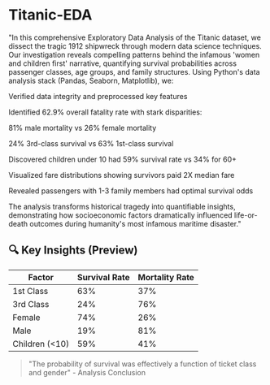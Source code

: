 # Titanic-EDA
"In this comprehensive Exploratory Data Analysis of the Titanic dataset, we dissect the tragic 1912 shipwreck through modern data science techniques. Our investigation reveals compelling patterns behind the infamous 'women and children first' narrative, quantifying survival probabilities across passenger classes, age groups, and family structures. Using Python's data analysis stack (Pandas, Seaborn, Matplotlib), we:

Verified data integrity and preprocessed key features

Identified 62.9% overall fatality rate with stark disparities:

81% male mortality vs 26% female mortality

24% 3rd-class survival vs 63% 1st-class survival

Discovered children under 10 had 59% survival rate vs 34% for 60+

Visualized fare distributions showing survivors paid 2X median fare

Revealed passengers with 1-3 family members had optimal survival odds

The analysis transforms historical tragedy into quantifiable insights, demonstrating how socioeconomic factors dramatically influenced life-or-death outcomes during humanity's most infamous maritime disaster."
## 🔍 Key Insights (Preview)
| Factor          | Survival Rate | Mortality Rate |
|-----------------|---------------|----------------|
| 1st Class       | 63%           | 37%            |
| 3rd Class       | 24%           | 76%            |
| Female          | 74%           | 26%            |
| Male            | 19%           | 81%            |
| Children (<10)  | 59%           | 41%            |

> "The probability of survival was effectively a function of ticket class and gender" - Analysis Conclusion
